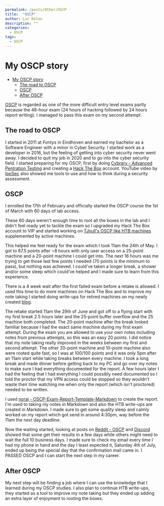 ```yaml
---
permalink: /posts/Other/OSCP
title:  "OSCP"
author: Luc Kolen
description: ""
categories:
  - OSCP
tags:
  - OSCP
---
```

# My OSCP story

- [My OSCP story](#my-oscp-story)
  - [The road to OSCP](#the-road-to-oscp)
  - [OSCP](#oscp)
  - [After OSCP](#after-oscp)

[OSCP](https://www.offensive-security.com/pwk-oscp/) is regarded as one of the more difficult entry level exams partly because the 48-hour exam (24 hours of hacking followed by 24 hours report writing). I managed to pass this exam on my second attempt.

## The road to OSCP

I started in 2011 at Fontys in Eindhoven and earned my bachelor as a Software Engineer with a minor in Cyber Security. I started work as a developer in 2016, but the feeling of getting into cyber security never went away. I decided to quit my job in 2020 and to go into the cyber security field. I started preparing for my OSCP, first by doing [Cybrary - Advanced Pentration Testing](https://www.cybrary.it/course/advanced-penetration-testing/) and creating a [Hack The Box](https://www.hackthebox.eu/) account. YouTube video by [IppSec](https://www.youtube.com/channel/UCa6eh7gCkpPo5XXUDfygQQA) also showed me tools to use and how to think during a security assessment.

## OSCP

I enrolled the 17th of February and officially started the OSCP course the 1st of March with 60 days of lab access.

These 60 days weren't enough time to root all the boxes in the lab and I didn't feel ready yet to tackle the exam so I upgraded my Hack The Box account to VIP and started working on [TJnull's OSCP like HTB machines](https://docs.google.com/spreadsheets/d/1dwSMIAPIam0PuRBkCiDI88pU3yzrqqHkDtBngUHNCw8/edit#gid=1839402159) supplemented by active machines.

This helped me feel ready for the exam which I took 11am the 24th of May. I got to 67.5 points after ~8 hours with only user access on a 25-point machine and a 20-point machine I could get into. The next 16 hours was me trying to get those last few points I needed (70 points is the minimum to pass), but nothing was achieved. I could've taken a longer break, a shower and/or some sleep which could’ve helped and I made sure to learn from this experience.

There is a 4 week wait after the first failed exam before a retake is allowed. I used this time to do more machines on Hack The Box and to improve my note taking I started doing write-ups for retired machines on my newly created [blog](https://blog.luckolen.xyz/).

The retake started 11am the 29th of June and got off to a flying start with my first break 2.5 hours later and the 25-point buffer overflow and the 25 machine both completed. The 20-point machine after the break looked familiar because I had the exact same machine during my first exam attempt. During the exam you are allowed to use your own notes including notes from previous attempts, so this was an easy 20 points. I did notice that my note taking really improved in the weeks between my first and second attempt. The other 20-point machine and 10-point machine also were rooted quite fast, so I was at 100/100 points and it was only 5pm after an 11am start while taking breaks between every machine. I took a long break and made dinner before getting back to my PC and go over my notes to make sure I had everything documented for the report. A few hours later I had the feeling that I had everything I could possibly need documented so I told the proctor that my VPN access could be stopped so they wouldn't waste their time watching me when only the report (which isn't proctored) needed to be written.

I used [noraj - OSCP-Exam-Report-Template-Markdown](https://github.com/noraj/OSCP-Exam-Report-Template-Markdown) to create the report. I'm used to taking my notes in Markdown and also the HTB write-ups are created in Markdown. I made sure to get some quality sleep and calmly worked on my report which got send in around 4:30pm, way before the 11am the next day deadline.

Now the waiting started, looking at posts on [Reddit - OSCP](https://old.reddit.com/r/oscp/) and [Discord](https://discord.gg/RRgKaep) showed that some get their results in a few days while others might need to wait the full 10 business days. I made sure to check my email every time I had my phone in hand and the day I least expected it, Saturday 4th of July, ended up being the special day that the confirmation mail came in. I PASSED OSCP and I can start the next step in my career.

## After OSCP

My next step will be finding a job where I can use the knowledge that I learned during my OSCP studies. I also plan to continue HTB write-ups, they started as a tool to improve my note taking but they ended up adding an extra layer of enjoyment to rooting the boxes.
